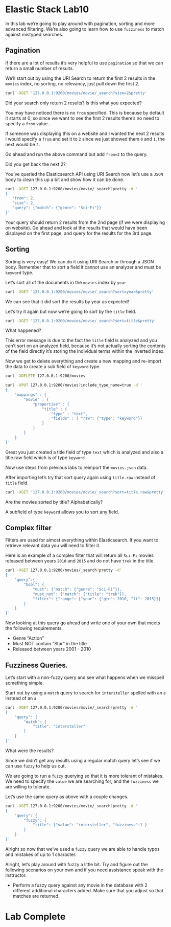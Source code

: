 # Elastic Stack Lab10

In this lab we’re going to play around with pagination, sorting and more advanced filtering.  We’re also going to learn how to use `fuzziness` to match against mistyped searches. 

## Pagination 
If there are a lot of results it’s very helpful to use `pagination` so that we can return a small number of results. 

We’ll start out by using the URI Search to return the first 2 results in the `movies` index, no sorting, no relevancy, just pull down the first 2.  

```bash
curl -XGET '127.0.0.1:9200/movies/movie/_search?size=2&pretty'
```
Did your search only return 2 results? Is this what you expected? 

You may have noticed there is no `from` specified.  This is because by default it starts at 0, so since we want to see the first 2 results there’s no need to specify a `from` value. 


If someone was displaying this on a website and I wanted the next 2 results I would specify a `from` and set it to `2` since we just showed them `0` and `1`, the next would be `2`. 

Go ahead and run the above command but add `from=2` to the query. 

Did you get back the next 2? 

You’ve queried the Elasticsearch API using URI Search now let’s use a `JSON` body to clean this up a bit and show how it can be done. 

```bash
curl -XGET 127.0.0.1:9200/movies/movie/_search?pretty -d '
{
   "from": 2,
   "size": 2,
   "query": {"match": {"genre": "Sci-Fi"}}
}'
```

Your query should return 2 results from the 2nd page (if we were displaying on website).   Go ahead and look at the results that would have been displayed on the first page, and query for the results for the 3rd page. 

## Sorting 
Sorting is very easy! We can do it using URI Search or through a JSON body.  Remember that to sort a field it cannot use an analyzer and must be `keyword` type. 

Let’s sort all of the documents in the `movies` index by `year`
```bash
curl -XGET '127.0.0.1:9200/movies/movie/_search?sort=year&pretty'
```

We can see that it did sort the results by year as expected!  

Let’s try it again but now we’re going to sort by the `title` field.

```bash
curl -XGET '127.0.0.1:9200/movies/movie/_search?sort=title&pretty'
``` 

What happened? 

This error message is due to the fact the `title` field is analyzed and you can’t sort on an analyzed field, because it’s not actually sorting the contents of the field directly it’s storing the individual terms within the inverted index. 

Now we get to delete everything and create a new mapping and re-import the data to create a sub field of `keyword` type.

```bash
curl -XDELETE 127.0.0.1:9200/movies 
```

```bash
curl -XPUT 127.0.0.1:9200/movies?include_type_name=true -d '
{
    "mappings" : {
        "movie" : {
            "properties" : {
                "title" : {
                    "type" : "text",
                    "fields" : { "raw": {"type": "keyword"}}
                }
            }
        }
    }
}'
```
Great you just created a title field of type `text` which is analyzed and also a title.raw field which is of type `keyword`

Now use steps from previous labs to reimport the `movies.json` data.

After importing let’s try that sort query again using `title.raw` instead of `title` field. 

```bash
curl -XGET '127.0.0.1:9200/movies/movie/_search?sort=title.raw&pretty'
``` 

Are the movies sorted by title? Alphabetically? 

A subfield of type `keyword` allows you to sort any field. 

## Complex filter 
Filters are used for almost everything within Elasticsearch.  If you want to retrieve relevant data you will need to filter it. 

Here is an example of a complex filter that will return all `Sci-Fi` movies released between years `2010` and `2015` and do not have `trek` in the title. 
```bash
curl -XGET 127.0.0.1:9200/movies/_search?pretty -d'
{
    "query":{
        "bool": {
            "must": {"match": {"genre": "Sci-Fi"}},
            "must_not": {"match": {"title": "trek"}},
            "filter": {"range": {"year": {"gte": 2010, "lt": 2015}}}
        }
    }
}'
```

Now looking at this query go ahead and write one of your own that meets the following requirements. 
* Genre “Action” 
* Must NOT contain “Star” in the title 
* Released between years 2001 - 2010 

## Fuzziness Queries. 
Let’s start with a non-fuzzy query and see what happens when we misspell something simple.  

Start out by using a `match` query to search for `intersteller`  spelled with an `e` instead of an `a`

```bash
curl -XGET 127.0.0.1:9200/movies/movie/_search?pretty -d '
{
    "query": {
        "match": {
            "title": "intersteller"
        }
    }
}'
```

What were the results? 

Since we didn’t get any results using a regular match query let’s see if we can use `fuzzy` to help us out. 

We are going to run a `fuzzy` querying so that it is more tolerant of mistakes. 
We need to specify the `value` we are searching for, and the `fuzziness` we are willing to tolerate. 

Let’s use the same query as above with a couple changes. 
```bash
curl -XGET 127.0.0.1:9200/movies/movie/_search?pretty -d '
{
    "query": {
        "fuzzy": {
            "title": {"value": "intersteller", "fuzziness":1 }
        }
    }
}'
```

Alright so now that we’ve used a `fuzzy` query we are able to handle typos and mistakes of up to 1 character. 

Alright, let’s play around with fuzzy a little bit. Try and figure out the following scenarios on your own and if you need assistance speak with the instructor. 

* Perform a fuzzy query against any movie in the database with 2 different additional characters added.  Make sure that you adjust so that matches are returned. 

# Lab Complete 